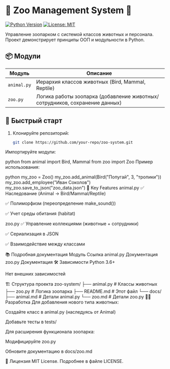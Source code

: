 # 🦁 Zoo Management System 🐘

[![Python Version](https://img.shields.io/badge/python-3.6%2B-blue)](https://www.python.org/)
[![License: MIT](https://img.shields.io/badge/License-MIT-yellow.svg)](https://opensource.org/licenses/MIT)

Управление зоопарком с системой классов животных и персонала. Проект демонстрирует принципы ООП и модульности в Python.

## 📦 Модули

| Модуль       | Описание                          |
|--------------|-----------------------------------|
| `animal.py`  | Иерархия классов животных (Bird, Mammal, Reptile) |
| `zoo.py`     | Логика работы зоопарка (добавление животных/сотрудников, сохранение данных) |

## 🚀 Быстрый старт

1. Клонируйте репозиторий:
   ```bash
   git clone https://github.com/your-repo/zoo-system.git
Импортируйте модули:

python
from animal import Bird, Mammal
from zoo import Zoo
Пример использования:

python
my_zoo = Zoo()
my_zoo.add_animal(Bird("Попугай", 3, "тропики"))
my_zoo.add_employee("Иван Соколов")
my_zoo.save_to_json("zoo_data.json")
📌 Key Features
animal.py
✅ Наследование (Animal → Bird/Mammal/Reptile)

✅ Полиморфизм (переопределение make_sound())

✅ Учет среды обитания (habitat)

zoo.py
✅ Управление коллекциями (животные + сотрудники)

✅ Сериализация в JSON

✅ Взаимодействие между классами

📚 Подробная документация
Модуль	Ссылка
animal.py	Документация
zoo.py	Документация
🛠 Зависимости
Python 3.6+

Нет внешних зависимостей

🏗️ Структура проекта
zoo-system/
├── animal.py           # Классы животных
├── zoo.py              # Логика зоопарка
├── README.md           # Этот файл
└── docs/
    ├── animal.md       # Детали animal.py
    └── zoo.md          # Детали zoo.py
👨‍💻 Разработка
Для добавления нового типа животных:

Создайте класс в animal.py (наследуясь от Animal)

Добавьте тесты в tests/

Для расширения функционала зоопарка:

Модифицируйте zoo.py

Обновите документацию в docs/zoo.md

📜 Лицензия
MIT License. Подробнее в файле LICENSE.
